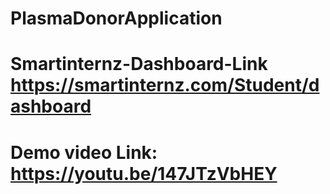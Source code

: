 # PlasmaDonorApplication
# Smartinternz-Dashboard-Link https://smartinternz.com/Student/dashboard
# Demo video Link: https://youtu.be/147JTzVbHEY
